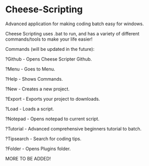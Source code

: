 # Cheese-Scripting
Advanced application for making coding batch easy for windows.

Cheese Scripting uses .bat to run, and has a variety of different commands/tools to make your life easier!

Commands (will be updated in the future):

?Github - Opens Cheese Scripter Github.

?Menu - Goes to Menu.

?Help - Shows Commands.

?New - Creates a new project.

?Export - Exports your project to downloads.

?Load - Loads a script.

?Notepad - Opens notepad to current script.

?Tutorial - Advanced comprehensive beginners tutorial to batch.

?Tipsearch - Search for coding tips.

?Folder - Opens Plugins folder.



MORE TO BE ADDED!
